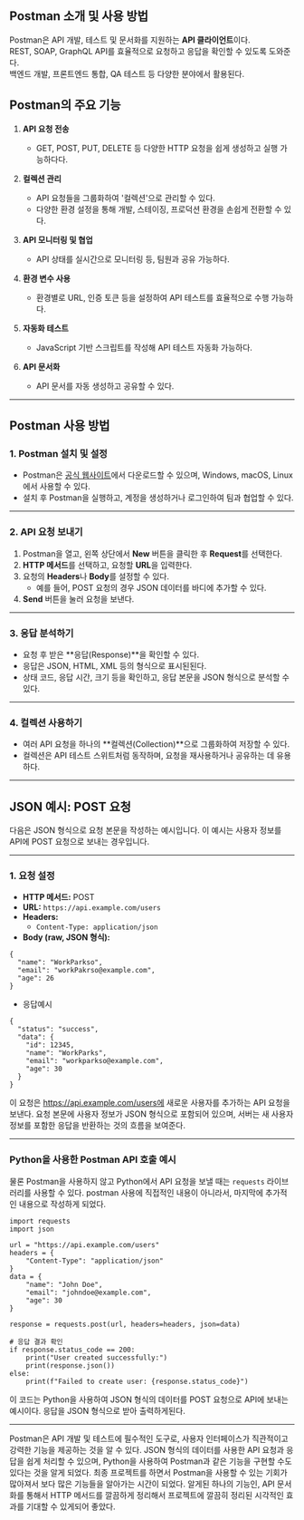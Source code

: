 ## Postman 소개 및 사용 방법

Postman은 API 개발, 테스트 및 문서화를 지원하는 **API 클라이언트**이다.  
REST, SOAP, GraphQL API를 효율적으로 요청하고 응답을 확인할 수 있도록 도와준다.  
백엔드 개발, 프론트엔드 통합, QA 테스트 등 다양한 분야에서 활용된다.

## Postman의 주요 기능

1. **API 요청 전송**  
   - GET, POST, PUT, DELETE 등 다양한 HTTP 요청을 쉽게 생성하고 실행 가능하다다.

2. **컬렉션 관리**
    - API 요청들을 그룹화하여 '컬렉션'으로 관리할 수 있다.
    - 다양한 환경 설정을 통해 개발, 스테이징, 프로덕션 환경을 손쉽게 전환할 수 있다.

2. **API 모니터링 및 협업** 
   - API 상태를 실시간으로 모니터링 등, 팀원과 공유 가능하다.

3. **환경 변수 사용**  
   - 환경별로 URL, 인증 토큰 등을 설정하여 API 테스트를 효율적으로 수행 가능하다.

4. **자동화 테스트**  
   - JavaScript 기반 스크립트를 작성해 API 테스트 자동화 가능하다.

5. **API 문서화**  
   - API 문서를 자동 생성하고 공유할 수 있다.


---

## Postman 사용 방법

### 1. Postman 설치 및 설정
- Postman은 [공식 웹사이트](https://www.postman.com/downloads/)에서 다운로드할 수 있으며, Windows, macOS, Linux에서 사용할 수 있다.
- 설치 후 Postman을 실행하고, 계정을 생성하거나 로그인하여 팀과 협업할 수 있다.

---

### 2. API 요청 보내기
1. Postman을 열고, 왼쪽 상단에서 **New** 버튼을 클릭한 후 **Request**를 선택한다.
2. **HTTP 메서드**를 선택하고, 요청할 **URL**을 입력한다.
3. 요청의 **Headers**나 **Body**를 설정할 수 있다. 
   - 예를 들어, POST 요청의 경우 JSON 데이터를 바디에 추가할 수 있다.
4. **Send** 버튼을 눌러 요청을 보낸다.

---

### 3. 응답 분석하기
- 요청 후 받은 **응답(Response)**을 확인할 수 있다.
- 응답은 JSON, HTML, XML 등의 형식으로 표시된된다.
- 상태 코드, 응답 시간, 크기 등을 확인하고, 응답 본문을 JSON 형식으로 분석할 수 있다.

---

### 4. 컬렉션 사용하기
- 여러 API 요청을 하나의 **컬렉션(Collection)**으로 그룹화하여 저장할 수 있다.
- 컬렉션은 API 테스트 스위트처럼 동작하며, 요청을 재사용하거나 공유하는 데 유용하다.


---


## JSON 예시: POST 요청

다음은 JSON 형식으로 요청 본문을 작성하는 예시입니다. 이 예시는 사용자 정보를 API에 POST 요청으로 보내는 경우입니다.

---

### 1. 요청 설정

- **HTTP 메서드:** POST  
- **URL:** `https://api.example.com/users`  
- **Headers:**  
  - `Content-Type: application/json`  
- **Body (raw, JSON 형식):**

```
{
  "name": "WorkParkso",
  "email": "workPakrso@example.com",
  "age": 26
}
```

- 응답예시

```
{
  "status": "success",
  "data": {
    "id": 12345,
    "name": "WorkParks",
    "email": "workparkso@example.com",
    "age": 30
  }
}
```

이 요청은 https://api.example.com/users에 새로운 사용자를 추가하는 API 요청을 보낸다. 요청 본문에 사용자 정보가 JSON 형식으로 포함되어 있으며, 서버는 새 사용자 정보를 포함한 응답을 반환하는 것의 흐름을 보여준다.


---

### Python을 사용한 Postman API 호출 예시
물론 Postman을 사용하지 않고 Python에서 API 요청을 보낼 때는 `requests` 라이브러리를 사용할 수 있다.
postman 사용에 직접적인 내용이 아니라서, 마지막에 추가적인 내용으로 작성하게 되었다.

```
import requests
import json

url = "https://api.example.com/users"
headers = {
    "Content-Type": "application/json"
}
data = {
    "name": "John Doe",
    "email": "johndoe@example.com",
    "age": 30
}

response = requests.post(url, headers=headers, json=data)

# 응답 결과 확인
if response.status_code == 200:
    print("User created successfully:")
    print(response.json())
else:
    print(f"Failed to create user: {response.status_code}")
```
이 코드는 Python을 사용하여 JSON 형식의 데이터를 POST 요청으로 API에 보내는 예시이다. 응답을 JSON 형식으로 받아 출력하게된다.


---
Postman은 API 개발 및 테스트에 필수적인 도구로, 사용자 인터페이스가 직관적이고 강력한 기능을 제공하는 것을 알 수 있다. JSON 형식의 데이터를 사용한 API 요청과 응답을 쉽게 처리할 수 있으며, Python을 사용하여 Postman과 같은 기능을 구현할 수도 있다는 것을 알게 되었다. 최종 프로젝트를 하면서 Postman을 사용할 수 있는 기회가 많아져서 보다 많은 기능들을 알아가는 시간이 되었다. 알게된 하나의 기능인, API 문서화를 통해서 HTTP 메서드를 깔끔하게 정리해서 프로젝트에 깔끔히 정리된 시각적인 효과를 기대할 수 있게되어 좋았다.